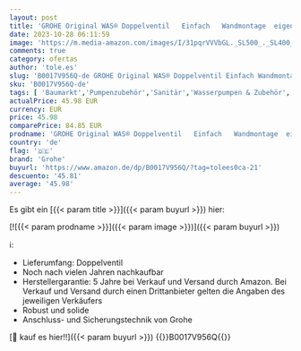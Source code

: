```yaml
---
layout: post
title: 'GROHE Original WAS® Doppelventil   Einfach   Wandmontage  eigensicher gegen Rückfließen  Innengewinde 1/2"   chrom  41020000  18 4 x 12 6 x 10 6 cm'
date: 2023-10-28 06:11:59
image: 'https://m.media-amazon.com/images/I/31pqrVVVbGL._SL500_._SL400_.jpg'
comments: true
category: ofertas
author: 'tole.es'
slug: 'B0017V956Q-de GROHE Original WAS® Doppelventil Einfach Wandmontage...'
sku: 'B0017V956Q-de'
tags: [ 'Baumarkt','Pumpenzubehör','Sanitär','Wasserpumpen & Zubehör','grohe','🇩🇪', ]
actualPrice: 45.98 EUR
currency: EUR
price: 45.98
comparePrice: 84.85 EUR
prodname: 'GROHE Original WAS® Doppelventil   Einfach   Wandmontage  eigensicher gegen Rückfließen  Innengewinde 1/2"   chrom  41020000  18 4 x 12 6 x 10 6 cm'
country: 'de'
flag: '🇩🇪'
brand: 'Grohe'
buyurl: 'https://www.amazon.de/dp/B0017V956Q/?tag=tolees0ca-21'
descuento: '45.81'
average: '45.98'
---
```


Es gibt ein [{{< param title >}}]({{< param buyurl >}}) hier:

[![{{< param prodname >}}]({{< param image >}})]({{< param buyurl >}})

ℹ️:

- Lieferumfang: Doppelventil
- Noch nach vielen Jahren nachkaufbar
- Herstellergarantie: 5 Jahre bei Verkauf und Versand durch Amazon. Bei Verkauf und Versand durch einen Drittanbieter gelten die Angaben des jeweiligen Verkäufers
- Robust und solide
- Anschluss- und Sicherungstechnik von Grohe

[🛒 kauf es hier!!]({{< param buyurl >}})
{{<world>}}B0017V956Q{{</world>}}

